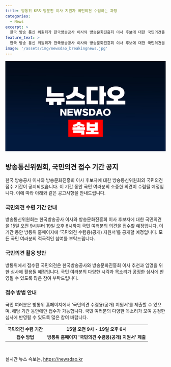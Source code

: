 ```yaml
---
title: 방통위 KBS·방문진 이사 지원자 국민의견 수렴하는 과정
categories:
  - News
excerpt: >
  한국 방송 통신 위원회가 한국방송공사 이사와 방송문화진흥회 이사 후보에 대한 국민의견을 15일부터 19일까지 접수한다. 방통위 홈페이지에 국민의견 수렴용(공개) 지원서를 공개하여 국민의견을 심사에 활용할 예정이다. 후보자 선정 및 임명에 국민들의 목소리가 반영될 것으로 보인다.
feature_text: >
  한국 방송 통신 위원회가 한국방송공사 이사와 방송문화진흥회 이사 후보에 대한 국민의견을 15일부터 19일까지 접수한다. 방통위 홈페이지에 국민의견 수렴용(공개) 지원서를 공개하여 국민의견을 심사에 활용할 예정이다. 후보자 선정 및 임명에 국민들의 목소리가 반영될 것으로 보인다.
image: '/assets/img/newsdao_breakingnews.jpg'
---
```


<p><img src="/assets/img/newsdao_breakingnews.jpg" alt="pcversion 속보" /></p>

<h2 data-ke-size="size26">방송통신위원회, 국민의견 접수 기간 공지</h2>

<p data-ke-size="size16">한국 방송공사 이사와 방송문화진흥회 이사 후보자에 대한 방송통신위원회의 국민의견 접수 기간이 공지되었습니다. 이 기간 동안 국민 여러분의 소중한 의견이 수렴될 예정입니다. 이에 따라 아래와 같은 공고사항을 안내드립니다.</p>

<h3>국민의견 수렴 기간 안내</h3>

<p data-ke-size="size16">방송통신위원회는 한국방송공사 이사와 방송문화진흥회 이사 후보자에 대한 국민의견을 15일 오전 9시부터 19일 오후 6시까지 국민 여러분의 의견을 접수할 예정입니다. 이 기간 동안 방통위 홈페이지에 ‘국민의견 수렴용(공개) 지원서’를 공개할 예정입니다. 모든 국민 여러분의 적극적인 참여를 부탁드립니다.</p>

<h3>국민의견 활용 방안</h3>

<p data-ke-size="size16">방통위에서 접수된 국민의견은 한국방송공사와 방송문화진흥회 이사 추천과 임명을 위한 심사에 활용될 예정입니다. 국민 여러분의 다양한 시각과 목소리가 공정한 심사에 반영될 수 있도록 많은 참여 부탁드립니다.</p>

<h3>접수 방법 안내</h3>

<p data-ke-size="size16">국민 여러분은 방통위 홈페이지에서 ‘국민의견 수렴용(공개) 지원서’를 제출할 수 있으며, 해당 기간 동안에만 접수가 가능합니다. 국민 여러분의 다양한 목소리가 모여 공정한 심사에 반영될 수 있도록 많은 참여 바랍니다.</p>

<table>
    <tr>
        <td style="text-align: center; height: 17px;"><b>국민의견 수렴 기간</b></td>
        <td style="text-align: center; height: 17px;"><b>15일 오전 9시 - 19일 오후 6시</b></td>
    </tr>
    <tr>
        <td style="text-align: center; height: 17px;"><b>접수 방법</b></td>
        <td style="text-align: center; height: 17px;"><b>방통위 홈페이지 '국민의견 수렴용(공개) 지원서' 제출</b></td>
    </tr>
</table>

<p data-ke-size="size16">&nbsp;</p>
실시간 뉴스 속보는, <a href="https://newsdao.kr" rel="dofollow">https://newsdao.kr</a>


